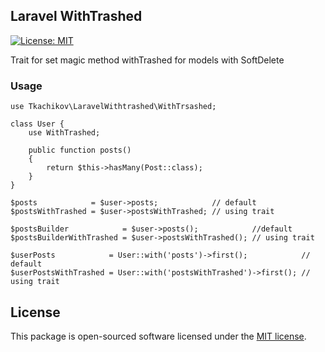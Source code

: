 ## Laravel WithTrashed

[![License: MIT](https://img.shields.io/badge/License-MIT-green.svg)](https://opensource.org/licenses/MIT)

Trait for set magic method withTrashed for models with SoftDelete

### Usage

```shell
use Tkachikov\LaravelWithtrashed\WithTrsashed;

class User {
    use WithTrashed;
    
    public function posts()
    {
        return $this->hasMany(Post::class);
    }
}

$posts            = $user->posts;            // default
$postsWithTrashed = $user->postsWithTrashed; // using trait

$postsBuilder            = $user->posts();            //default
$postsBuilderWithTrashed = $user->postsWithTrashed(); // using trait

$userPosts            = User::with('posts')->first();            // default
$userPostsWithTrashed = User::with('postsWithTrashed')->first(); // using trait

```

## License

This package is open-sourced software licensed under the [MIT license](https://opensource.org/licenses/MIT).
